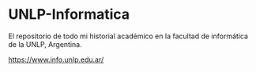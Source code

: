 # UNLP-Informatica
El repositorio de todo mi historial académico en la facultad de informática de la UNLP, Argentina.

https://www.info.unlp.edu.ar/
